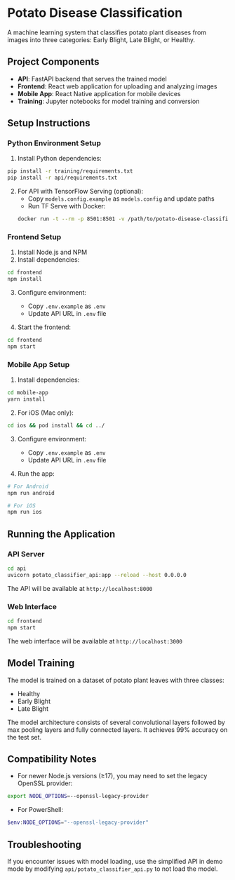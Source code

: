 # Potato Disease Classification

A machine learning system that classifies potato plant diseases from images into three categories: Early Blight, Late Blight, or Healthy.

## Project Components

- **API**: FastAPI backend that serves the trained model
- **Frontend**: React web application for uploading and analyzing images
- **Mobile App**: React Native application for mobile devices
- **Training**: Jupyter notebooks for model training and conversion

## Setup Instructions

### Python Environment Setup

1. Install Python dependencies:

```bash
pip install -r training/requirements.txt
pip install -r api/requirements.txt
```

2. For API with TensorFlow Serving (optional):
   - Copy `models.config.example` as `models.config` and update paths
   - Run TF Serve with Docker:
   ```bash
   docker run -t --rm -p 8501:8501 -v /path/to/potato-disease-classification:/potato-disease-classification tensorflow/serving --rest_api_port=8501 --model_config_file=/potato-disease-classification/models.config
   ```

### Frontend Setup

1. Install Node.js and NPM
2. Install dependencies:

```bash
cd frontend
npm install
```

3. Configure environment:
   - Copy `.env.example` as `.env`
   - Update API URL in `.env` file

4. Start the frontend:

```bash
cd frontend
npm start
```

### Mobile App Setup

1. Install dependencies:

```bash
cd mobile-app
yarn install
```

2. For iOS (Mac only):
```bash
cd ios && pod install && cd ../
```

3. Configure environment:
   - Copy `.env.example` as `.env`
   - Update API URL in `.env` file

4. Run the app:
```bash
# For Android
npm run android

# For iOS
npm run ios
```

## Running the Application

### API Server

```bash
cd api
uvicorn potato_classifier_api:app --reload --host 0.0.0.0
```

The API will be available at `http://localhost:8000`

### Web Interface

```bash
cd frontend
npm start
```

The web interface will be available at `http://localhost:3000`

## Model Training

The model is trained on a dataset of potato plant leaves with three classes:
- Healthy
- Early Blight
- Late Blight

The model architecture consists of several convolutional layers followed by max pooling layers and fully connected layers. It achieves 99% accuracy on the test set.

## Compatibility Notes

- For newer Node.js versions (≥17), you may need to set the legacy OpenSSL provider:
```bash
export NODE_OPTIONS=--openssl-legacy-provider
```

- For PowerShell:
```powershell
$env:NODE_OPTIONS="--openssl-legacy-provider"
```

## Troubleshooting

If you encounter issues with model loading, use the simplified API in demo mode by modifying `api/potato_classifier_api.py` to not load the model.

